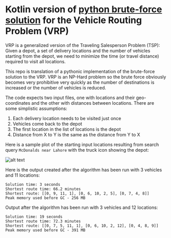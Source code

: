 # Kotlin version of [python brute-force solution](https://github.com/ybashir/vrpfun) for the Vehicle Routing Problem (VRP)

VRP is a generalized version of the Traveling Salesperson Problem (TSP): Given a depot, a set of delivery locations and the number of vehicles starting from the depot, we need to minimize the time (or travel distance) required to visit all locations.

This repo is translation of a pythonic implementation of the brute-force solution to the VRP. VRP is an NP-Hard problem so the brute force obviously becomes very prohibitive very quickly as the number of destinations is increased or the number of vehicles is reduced.

The code expects two input files, one with locations and their geo-coordinates and the other with distances between locations. There are some simplistic assumptions:

1. Each delivery location needs to be visited just once
2. Vehicles come back to the depot
3. The first location in the list of locations is the depot
4. Distance from X to Y is the same as the distance from Y to X

Here is a sample plot of the starting input locations resulting from search query ```McDonalds near Lahore``` with the truck icon showing the depot:

![alt text](https://i.imgur.com/82QgV4X.jpg)

Here is the output created after the algorithm has been run with 3 vehicles and 11 locations:
```
Solution time: 3 seconds
Shortest route time: 66.2 minutes
Shortest route: [[0, 9, 11, 1], [0, 6, 10, 2, 5], [0, 7, 4, 8]]
Peak memory used before GC - 256 MB
```

Output after the algorithm has been run with 3 vehicles and 12 locations:
```
Solution time: 19 seconds
Shortest route time: 72.3 minutes
Shortest route: [[0, 7, 5, 11, 1], [0, 6, 10, 2, 12], [0, 4, 8, 9]]
Peak memory used before GC - 391 MB
```
